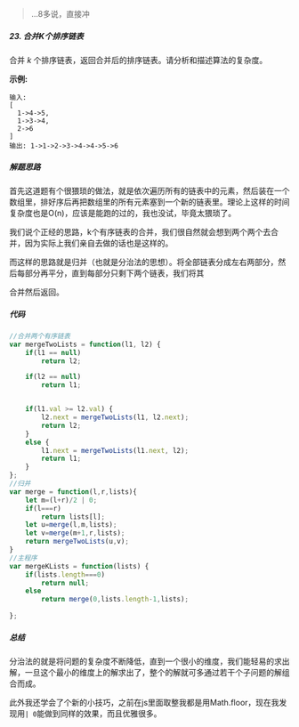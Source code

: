 > ...8多说，直接冲



##### 23. 合并K个排序链表

合并 *k* 个排序链表，返回合并后的排序链表。请分析和描述算法的复杂度。

**示例:**

```
输入:
[
  1->4->5,
  1->3->4,
  2->6
]
输出: 1->1->2->3->4->4->5->6
```



##### 解题思路

首先这道题有个很猥琐的做法，就是依次遍历所有的链表中的元素，然后装在一个数组里，排好序后再把数组里的所有元素塞到一个新的链表里。理论上这样的时间复杂度也是O(n)，应该是能跑的过的，我也没试，毕竟太猥琐了。

我们说个正经的思路，k个有序链表的合并，我们很自然就会想到两个两个去合并，因为实际上我们亲自去做的话也是这样的。

而这样的思路就是归并（也就是分治法的思想）。将全部链表分成左右两部分，然后每部分再平分，直到每部分只剩下两个链表，我们将其

合并然后返回。

##### 代码

```javascript
//合并两个有序链表
var mergeTwoLists = function(l1, l2) {
    if(l1 == null)
        return l2;

    if(l2 == null)
        return l1;


    if(l1.val >= l2.val) {
        l2.next = mergeTwoLists(l1, l2.next);
        return l2;
    }
    else {
        l1.next = mergeTwoLists(l1.next, l2);
        return l1;
    }
};
//归并
var merge = function(l,r,lists){
    let m=(l+r)/2 | 0;
    if(l===r)
        return lists[l];
    let u=merge(l,m,lists);
    let v=merge(m+1,r,lists);
    return mergeTwoLists(u,v);
}
//主程序
var mergeKLists = function(lists) {
    if(lists.length===0)
        return null;
    else
        return merge(0,lists.length-1,lists);
    
};
```



##### 总结

分治法的就是将问题的复杂度不断降低，直到一个很小的维度，我们能轻易的求出解，一旦这个最小的维度上的解求出了，整个的解就可多通过若干个子问题的解组合而成。

此外我还学会了个新的小技巧，之前在js里面取整我都是用Math.floor，现在我发现用`| 0`能做到同样的效果，而且优雅很多。